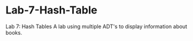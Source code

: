 # Lab-7-Hash-Table
Lab 7: Hash Tables
A lab using multiple ADT's to display information about books.
